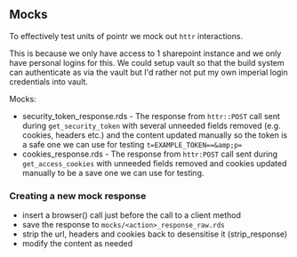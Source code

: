 ## Mocks

To effectively test units of pointr we mock out `httr` interactions. 

This is because we only have access to 1 sharepoint instance and we only have personal logins for this. We could setup vault so that the build system can authenticate as via the vault but I'd rather not put my own imperial login credentials into vault.

Mocks:
* security_token_response.rds - The response from `httr::POST` call sent during `get_security_token` with several unneeded fields removed (e.g. cookies, headers etc.) and the content updated manually so the token is a safe one we can use for testing `t=EXAMPLE_TOKEN==&amp;p=`
* cookies_response.rds - The response from `httr:POST` call sent during `get_access_cookies` with unneeded fields removed and cookies updated manually to be a save one we can use for testing. 

### Creating a new mock response

* insert a browser() call just before the call to a client method
* save the response to `mocks/<action>_response_raw.rds`
* strip the url, headers and cookies back to desensitise it (strip_response)
* modify the content as needed
